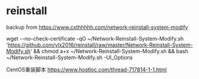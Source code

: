 # reinstall

backup from https://www.cxthhhhh.com/network-reinstall-system-modify

wget --no-check-certificate -qO ~/Network-Reinstall-System-Modify.sh 'https://github.com/ylx2016/reinstall/raw/master/Network-Reinstall-System-Modify.sh' && chmod a+x ~/Network-Reinstall-System-Modify.sh && bash ~/Network-Reinstall-System-Modify.sh -UI_Options


CentOS重装脚本
https://www.hostloc.com/thread-717814-1-1.html

